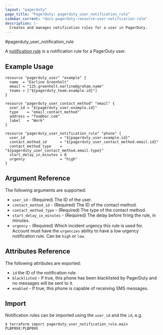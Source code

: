 ```yaml
---
layout: "pagerduty"
page_title: "PagerDuty: pagerduty_user_notification_rule"
sidebar_current: "docs-pagerduty-resource-user-notification-rule"
description: |-
  Creates and manages notification rules for a user in PagerDuty.
---
```


#pagerduty_user_notification_rule

A [notification rule](https://v2.developer.pagerduty.com/v2/page/api-reference#!/Users/get_users_id_notification_rules_notification_rule_id) is a notification rule for a PagerDuty user.


## Example Usage

```hcl
resource "pagerduty_user" "example" {
  name  = "Earline Greenholt"
  email = "125.greenholt.earline@graham.name"
  teams = ["${pagerduty_team.example.id}"]
}

resource "pagerduty_user_contact_method" "email" {
  user_id = "${pagerduty_user.example.id}"
  type    = "email_contact_method"
  address = "foo@bar.com"
  label   = "Work"
}

resource "pagerduty_user_notification_rule" "phone" {
  user_id                = "${pagerduty_user.example.id}"
  contact_method_id      = "${pagerduty_user_contact_method.email.id}"
  contact_method_type    = "${pagerduty_user_contact_method.email.type}"
  start_delay_in_minutes = 0
  urgency                = "high"
}
```

## Argument Reference

The following arguments are supported:

  * `user_id` - (Required) The ID of the user.
  * `contact_method_id` - (Required) The ID of the contact method.
  * `contact_method_type` - (Required) The type of the contact method.
  * `start_delay_in_minutes` - (Required) The delay before firing the rule, in minutes.
  * `urgency` - (Required) Which incident urgency this rule is used for.
  Account must have the `urgencies` ability to have a low urgency notification rule. Can be `high` or `low`.

## Attributes Reference

The following attributes are exported:
  * `id` the ID of the notification rule.
  * `blacklisted` - If true, this phone has been blacklisted by PagerDuty and no messages will be sent to it.
  * `enabled` - If true, this phone is capable of receiving SMS messages.

## Import

Notification rules can be imported using the `user_id` and the `id`, e.g.

```
$ terraform import pagerduty_user_notification_rule.main PLBP09X:PLBP09X
```
